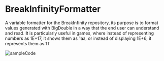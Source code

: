 # BreakInfinityFormatter
 A variable formatter for the BreakInfinity repository, its purpose is to format values generated with BigDouble in a way that the end user can understand and read. It is particularly useful in games, where instead of representing numbers as 1E+17, it shows them as 1aa, or instead of displaying 1E+6, it represents them as 1T

![sampleCode](https://github.com/voidGrey/BreakInfinityFormatter/assets/48152442/e95527bf-e5d3-4be7-a045-65ebf9726fe6)
